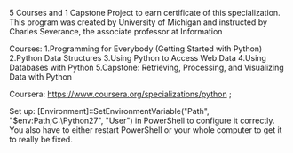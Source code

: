 5 Courses and 1 Capstone Project to earn certificate of this specialization. 
This program was created by University of Michigan and instructed by Charles Severance, the associate professor at Information

Courses:
1.Programming for Everybody (Getting Started with Python)
2.Python Data Structures
3.Using Python to Access Web Data
4.Using Databases with Python
5.Capstone: Retrieving, Processing, and Visualizing Data with Python


Coursera: https://www.coursera.org/specializations/python ; 


Set up: [Environment]::SetEnvironmentVariable("Path", "$env:Path;C:\Python27", "User") in PowerShell to configure it correctly. You also have to either restart PowerShell or your whole computer to get it to really be fixed.
